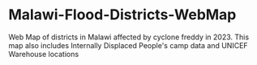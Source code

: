 # Malawi-Flood-Districts-WebMap
Web Map of districts in Malawi affected by cyclone freddy in 2023. This map also includes Internally Displaced People's camp data and UNICEF Warehouse locations
